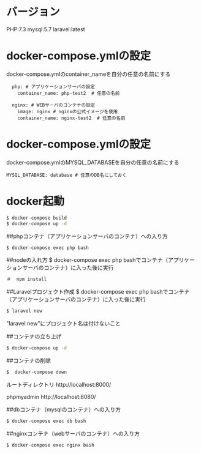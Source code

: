 
# バージョン
PHP:7.3
mysql:5.7
laravel:latest


# docker-compose.ymlの設定
docker-compose.ymlのcontainer_nameを自分の任意の名前にする

```
  php: # アプリケーションサーバの設定
    container_name: php-test2  # 任意の名前
```

```
  nginx: # WEBサーバのコンテナの設定
    image: nginx # nginxの公式イメージを使用
    container_name: nginx-test2  # 任意の名前
```

# docker-compose.ymlの設定
docker-compose.ymlのMYSQL_DATABASEを自分の任意の名前にする

```
MYSQL_DATABASE: database # 任意のDB名にしておく
```


# docker起動

``` bash
$ docker-compose build
$ docker-compose up -d
```

##phpコンテナ（アプリケーションサーバのコンテナ）への入り方

```bash
$ docker-compose exec php bash

```

##nodeの入れ方
$ docker-compose exec php bashでコンテナ（アプリケーションサーバのコンテナ）に入った後に実行

```bash
＃  npm install
 ```



##Laravelプロジェクト作成
$ docker-compose exec php bashでコンテナ（アプリケーションサーバのコンテナ）に入った後に実行

```bash
$ laravel new 
```
"laravel new"にプロジェクト名は付けないこと


##コンテナの立ち上げ
```bash
$ docker-compose up -d
```

##コンテナの削除
```bash
$  docker-compose down
```

ルートディレクトリ
http://localhost:8000/

phpmyadmin
http://localhost:8080/

##dbコンテナ（mysqlのコンテナ）への入り方

```bash
$ docker-compose exec db bash
```

##nginxコンテナ（webサーバのコンテナ）への入り方

```bash
$ docker-compose exec nginx bash
```